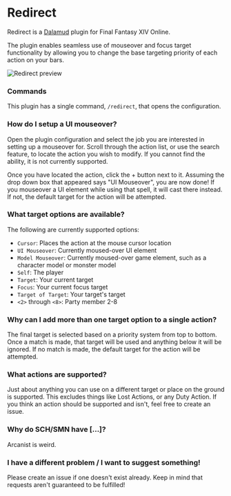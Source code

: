 # Redirect
 
Redirect is a [Dalamud](https://github.com/goatcorp/Dalamud) plugin for Final Fantasy XIV Online. 

The plugin enables seamless use of mouseover and focus target functionality by allowing you to change the base targeting priority of each action on your bars.

![Redirect preview](https://github.com/cairthenn/Redirect/blob/main/preview.png?raw=true)

### Commands

This plugin has a single command, `/redirect`, that opens the configuration.

### How do I setup a UI mouseover?

Open the plugin configuration and select the job you are interested in setting up a mouseover for. Scroll through the action list, or use the search feature, to locate the action you wish to modify. If you cannot find the ability, it is not currently supported.

Once you have located the action, click the + button next to it. Assuming the drop down box that appeared says "UI Mouseover", you are now done! If you mouseover a UI element while using that spell, it will cast there instead. If not, the default target for the action will be attempted.

### What target options are available?

The following are currently supported options:

 * `Cursor`: Places the action at the mouse cursor location
 * `UI Mouseover`: Currently moused-over UI element
 * `Model Mouseover`: Currently moused-over game element, such as a character model or monster model
 * `Self`: The player
 * `Target`: Your current target
 * `Focus`: Your current focus target
 * `Target of Target`: Your target's target
 * `<2>` through `<8>`: Party member 2-8

### Why can I add more than one target option to a single action?

The final target is selected based on a priority system from top to bottom. Once a match is made, that target will be used and anything below it will be ignored. If no match is made, the default target for the action will be attempted.

### What actions are supported?

Just about anything you can use on a different target or place on the ground is supported. This excludes things like Lost Actions, or any Duty Action. If you think an action should be supported and isn't, feel free to create an issue.

### Why do SCH/SMN have [...]?

Arcanist is weird.

### I have a different problem / I want to suggest something!

Please create an issue if one doesn't exist already. Keep in mind that requests aren't guaranteed to be fulfilled!
